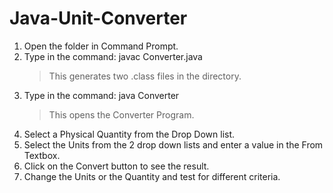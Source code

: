# Java-Unit-Converter

1. Open the folder in Command Prompt.
2. Type in the command: javac Converter.java
	> This generates two .class files in the directory.
3. Type in the command: java Converter
	> This opens the Converter Program.
4. Select a Physical Quantity from the Drop Down list.
5. Select the Units from the 2 drop down lists and enter a value in the From Textbox.
6. Click on the Convert button to see the result.
7. Change the Units or the Quantity and test for different criteria.
